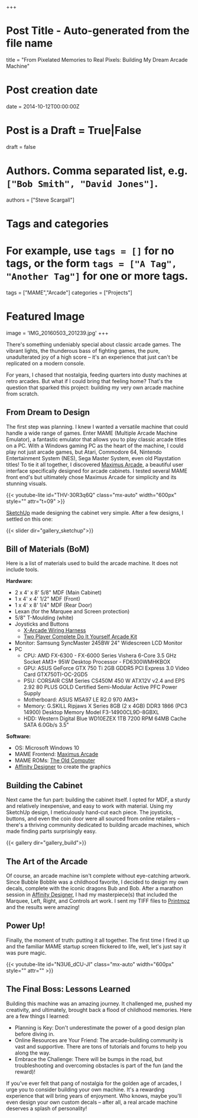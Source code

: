 +++
# Post Title - Auto-generated from the file name
title = "From Pixelated Memories to Real Pixels: Building My Dream Arcade Machine"

# Post creation date
date = 2014-10-12T00:00:00Z

# Post is a Draft = True|False
draft = false

# Authors. Comma separated list, e.g. `["Bob Smith", "David Jones"]`.
authors = ["Steve Scargall"]

# Tags and categories
# For example, use `tags = []` for no tags, or the form `tags = ["A Tag", "Another Tag"]` for one or more tags.
tags = ["MAME","Arcade"]
categories = ["Projects"]

# Featured Image
image = 'IMG_20160503_201239.jpg'
+++


There's something undeniably special about classic arcade games. The vibrant lights, the thunderous bass of fighting games, the pure, unadulterated joy of a high score – it's an experience that just can't be replicated on a modern console.

For years, I chased that nostalgia, feeding quarters into dusty machines at retro arcades. But what if I could bring that feeling home? That's the question that sparked this project: building my very own arcade machine from scratch.

## From Dream to Design

The first step was planning. I knew I wanted a versatile machine that could handle a wide range of games. Enter MAME (Multiple Arcade Machine Emulator), a fantastic emulator that allows you to play classic arcade titles on a PC. With a Windows gaming PC as the heart of the machine, I could play not just arcade games, but Atari, Commodore 64, Nintendo Entertainment System (NES), Sega Master System, even old Playstation titles! To tie it all together, I discovered [Maximus Arcade](https://maximus-arcade.com/), a beautiful user interface specifically designed for arcade cabinets. I tested several MAME front end's but ultimately chose Maximus Arcade for simplicity and its stunning visuals.

{{< youtube-lite id="THV-30R3q6Q" class="mx-auto" width="600px" style="" attr="t=09" >}}

[SketchUp](https://www.sketchup.com/en) made designing the cabinet very simple. After a few designs, I settled on this one:

{{< slider dir="gallery_sketchup">}}

## Bill of Materials (BoM)

Here is a list of materials used to build the arcade machine. It does not include tools.

**Hardware:**
- 2 x 4' x 8' 5/8" MDF (Main Cabinet)
- 1 x 4' x 4' 1/2" MDF (Front)
- 1 x 4' x 8' 1/4" MDF (Rear Door)
- Lexan (for the Marquee and Screen protection)
- 5/8" T-Moulding (white)
- Joysticks and Buttons
  - [X-Arcade Wiring Harness](https://shop.xgaming.com/products/x-arcade-wiring-harness)
  - [Two Player Complete Do It Yourself Arcade Kit](https://shop.xgaming.com/products/two-player-complete-do-it-yourself-arcade-kit)
- Monitor: Samsung SyncMaster 245BW 24" Widescreen LCD Monitor
- PC
  - CPU: AMD FX-6300 - FX-6000 Series Vishera 6-Core 3.5 GHz Socket AM3+ 95W Desktop Processor - FD6300WMHKBOX
  - GPU: ASUS GeForce GTX 750 Ti 2GB GDDR5 PCI Express 3.0 Video Card GTX750TI-OC-2GD5
  - PSU: CORSAIR CSM Series CS450M 450 W ATX12V v2.4 and EPS 2.92 80 PLUS GOLD Certified Semi-Modular Active PFC Power Supply
  - Motherboard: ASUS M5A97 LE R2.0 970 AM3+
  - Memory: G.SKILL Ripjaws X Series 8GB (2 x 4GB) DDR3 1866 (PC3 14900) Desktop Memory Model F3-14900CL9D-8GBXL
  - HDD: Western Digital Blue WD10EZEX 1TB 7200 RPM 64MB Cache SATA 6.0Gb/s 3.5"

**Software:**
- OS: Microsoft Windows 10
- MAME Frontend: [Maximus Arcade](https://maximus-arcade.com/)
- MAME ROMs: [The Old Computer](https://www.theoldcomputer.com/)
- [Affinity Designer](https://affinity.serif.com/en-us/designer/) to create the graphics


## Building the Cabinet

Next came the fun part: building the cabinet itself. I opted for MDF, a sturdy and relatively inexpensive, and easy to work with material. Using my SketchUp design, I meticulously hand-cut each piece. The joysticks, buttons, and even the coin door were all sourced from online retailers –  there's a thriving community dedicated to building arcade machines, which made finding parts surprisingly easy.

{{< gallery dir="gallery_build">}}


## The Art of the Arcade

Of course, an arcade machine isn't complete without eye-catching artwork.  Since Bubble Bobble was a childhood favorite, I decided to design my own decals, complete with the iconic dragons Bub and Bob. After a marathon session in [Affinity Designer](https://affinity.serif.com/en-us/designer/), I had my masterpiece(s) that included the Marquee, Left, Right, and Controls art work. I sent my TIFF files to [Printmoz](https://www.printmoz.com/custom-decals) and the results were amazing!

## Power Up!

Finally, the moment of truth: putting it all together.  The first time I fired it up and the familiar MAME startup screen flickered to life, well, let's just say it was pure magic.

{{< youtube-lite id="N3U6_dCU-JI" class="mx-auto" width="600px" style="" attr="" >}}

## The Final Boss: Lessons Learned

Building this machine was an amazing journey. It challenged me, pushed my creativity, and ultimately, brought back a flood of childhood memories.  Here are a few things I learned:

- Planning is Key: Don't underestimate the power of a good design plan before diving in. 
- Online Resources are Your Friend: The arcade-building community is vast and supportive. There are tons of tutorials and forums to help you along the way.
- Embrace the Challenge: There will be bumps in the road, but troubleshooting and overcoming obstacles is part of the fun (and the reward)!

If you've ever felt that pang of nostalgia for the golden age of arcades, I urge you to consider building your own machine. It's a rewarding experience that will bring years of enjoyment. Who knows, maybe you'll even design your own custom decals – after all, a real arcade machine deserves a splash of personality!
